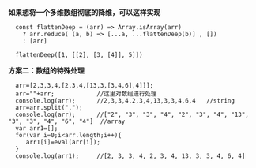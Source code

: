 **如果想将一个多维数组彻底的降维，可以这样实现**

      const flattenDeep = (arr) => Array.isArray(arr)
        ? arr.reduce( (a, b) => [...a, ...flattenDeep(b)] , [])
        : [arr]

      flattenDeep([1, [[2], [3, [4]], 5]])



**方案二：数组的特殊处理**

      arr=[2,3,3,4,[2,3,4,[13,3,[3,4,6],4]]];
      arr=""+arr;            //这里对数组进行处理
      console.log(arr);      //2,3,3,4,2,3,4,13,3,3,4,6,4   //string
      arr=arr.split(",");   
      console.log(arr);      //["2", "3", "3", "4", "2", "3", "4", "13", "3", "3", "4", "6", "4"]  //array
      var arr1=[];
      for(var i=0;i<arr.length;i++){
         arr1[i]=eval(arr[i]);
      }
      console.log(arr1);     //[2, 3, 3, 4, 2, 3, 4, 13, 3, 3, 4, 6, 4]
 

